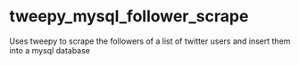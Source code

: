 # tweepy_mysql_follower_scrape
Uses tweepy to scrape the followers of a list of twitter users and insert them into a mysql database
